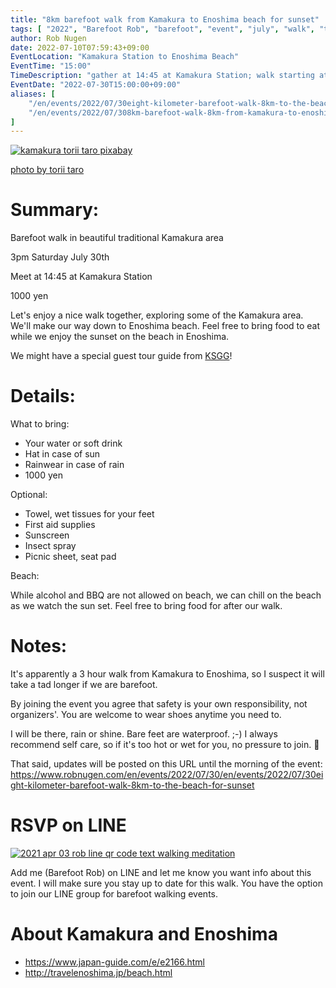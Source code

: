 ```yaml
---
title: "8km barefoot walk from Kamakura to Enoshima beach for sunset"
tags: [ "2022", "Barefoot Rob", "barefoot", "event", "july", "walk", "takao", "はだし", "Kamakura", "Enoshima", "beach", "裸足のロブ" ]
author: Rob Nugen
date: 2022-07-10T07:59:43+09:00
EventLocation: "Kamakura Station to Enoshima Beach"
EventTime: "15:00"
TimeDescription: "gather at 14:45 at Kamakura Station; walk starting at 15:00"
EventDate: "2022-07-30T15:00:00+09:00"
aliases: [
    "/en/events/2022/07/30eight-kilometer-barefoot-walk-8km-to-the-beach-for-sunset",
    "/en/events/2022/07/308km-barefoot-walk-8km-from-kamakura-to-enoshima-beach-for-sunset",
]
---
```


[![kamakura torii taro pixabay](//b.robnugen.com/blog/2022/kamakura_torii_taro_pixabay.jpg)](//b.robnugen.com/blog/2022/kamakura_torii_taro_pixabay.jpg)


<p class="note">
   <a href="https://pixabay.com/users/torii_taro-252627/">photo by torii taro</a>
</p>

# Summary:

Barefoot walk in beautiful traditional Kamakura area

3pm Saturday July 30th

Meet at 14:45 at Kamakura Station

1000 yen

Let's enjoy a nice walk together, exploring some of the Kamakura area.  We'll make our way down to Enoshima beach.
Feel free to bring food to eat while we enjoy the sunset on the beach in Enoshima.

We might have a special guest tour guide from [KSGG](https://volunteerguide-ksgg.jp/)!

# Details:

What to bring:
* Your water or soft drink
* Hat in case of sun
* Rainwear in case of rain
* 1000 yen

 Optional:
* Towel, wet tissues for your feet
* First aid supplies
* Sunscreen
* Insect spray
* Picnic sheet, seat pad

Beach:

While alcohol and BBQ are not allowed on beach,
we can chill on the beach as we watch the sun set.
Feel free to bring food for after our walk.

# Notes:

It's apparently a 3 hour walk from Kamakura to Enoshima, so I suspect it will take a tad longer if we are barefoot.

By joining the event you agree that safety is your own responsibility, not organizers'.
You are welcome to wear shoes anytime you need to.

I will be there, rain or shine.  Bare feet are waterproof.  ;-)
I always recommend self care,
so if it's too hot or wet for you, no pressure to join. 👼

That said, updates will be posted on this URL until the morning of the event:
https://www.robnugen.com/en/events/2022/07/30/en/events/2022/07/30eight-kilometer-barefoot-walk-8km-to-the-beach-for-sunset

# RSVP on LINE

[![2021 apr 03 rob line qr code text walking meditation](//b.robnugen.com/blog/2021/thumbs/2021_sep_25_rob_line_qr_code_text_walk_and_talk.jpg)](//b.robnugen.com/blog/2021/2021_sep_25_rob_line_qr_code_text_walk_and_talk.jpg)

Add me (Barefoot Rob) on LINE and let me know you want info about this event.
I will make sure you stay up to date for this walk.
You have the option to join our LINE group for barefoot walking events.

# About Kamakura and Enoshima

* https://www.japan-guide.com/e/e2166.html
* http://travelenoshima.jp/beach.html
